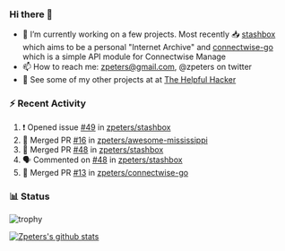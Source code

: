 ### Hi there 👋


- 🔭 I’m currently working on a few projects.  Most recently :inbox_tray: [stashbox](https://github.com/zpeters/stashbox) which aims to be a personal "Internet Archive" and [connectwise-go](https://github.com/zpeters/connectwise-go) which is a simple API module for Connectwise Manage
- 📫 How to reach me: zpeters@gmail.com, @zpeters on twitter
- 👋 See some of my other projects at at [The Helpful Hacker](https://thehelpfulhacker.net)

### :zap: Recent Activity

<!--START_SECTION:activity-->
1. ❗️ Opened issue [#49](https://github.com/zpeters/stashbox/issues/49) in [zpeters/stashbox](https://github.com/zpeters/stashbox)
2. 🎉 Merged PR [#16](https://github.com/zpeters/awesome-mississippi/pull/16) in [zpeters/awesome-mississippi](https://github.com/zpeters/awesome-mississippi)
3. 🎉 Merged PR [#48](https://github.com/zpeters/stashbox/pull/48) in [zpeters/stashbox](https://github.com/zpeters/stashbox)
4. 🗣 Commented on [#48](https://github.com/zpeters/stashbox/issues/48) in [zpeters/stashbox](https://github.com/zpeters/stashbox)
5. 🎉 Merged PR [#13](https://github.com/zpeters/connectwise-go/pull/13) in [zpeters/connectwise-go](https://github.com/zpeters/connectwise-go)
<!--END_SECTION:activity-->

### :bar_chart: Status

![trophy](https://github-profile-trophy.vercel.app/?username=zpeters)

[![Zpeters's github stats](https://github-readme-stats.vercel.app/api?username=zpeters)](https://github.com/zpeters/github-readme-stats&show_icons=true)
